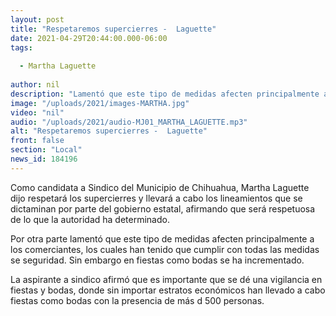 ```yaml
---
layout: post
title: "Respetaremos supercierres -  Laguette"
date: 2021-04-29T20:44:00.000-06:00
tags:
  
  - Martha Laguette
  
author: nil
description: "Lamentó que este tipo de medidas afecten principalmente a los comerciantes."
image: "/uploads/2021/images-MARTHA.jpg"
video: "nil"
audio: "/uploads/2021/audio-MJ01_MARTHA_LAGUETTE.mp3"
alt: "Respetaremos supercierres -  Laguette"
front: false
section: "Local"
news_id: 184196
---
```


Como candidata a Sindico del Municipio de Chihuahua, Martha Laguette dijo respetará los supercierres y llevará a cabo los lineamientos que se dictaminan por parte del gobierno estatal, afirmando que será respetuosa de lo que la autoridad ha determinado.

Por otra parte lamentó que este tipo de medidas afecten principalmente a los comerciantes, los cuales han tenido que cumplir con todas las medidas se seguridad. Sin embargo en fiestas como bodas se ha incrementado.

La aspirante a sindico afirmó que es importante que se dé una vigilancia en fiestas y bodas, donde sin importar estratos económicos han llevado a cabo fiestas como bodas con la presencia de más d 500 personas.
